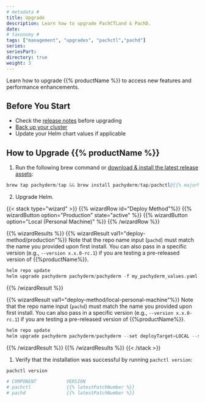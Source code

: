 ```yaml
---
# metadata # 
title: Upgrade
description: Learn how to upgrade PachCTLand & PachD. 
date: 
# taxonomy #
tags: ["management", "upgrades", "pachctl","pachd"]
series:
seriesPart:
directory: true
weight: 3
---
```


Learn how to upgrade {{% productName %}} to access new features and performance enhancements.

## Before You Start 

- Check the [release notes](https://github.com/pachyderm/pachyderm/blob/master/CHANGELOG.md) before upgrading
- [Back up your cluster](/{{%release%}}/manage/backup-restore/) 
- Update your Helm chart values if applicable

## How to Upgrade {{% productName %}} 

1. Run the following brew command or [download & install the latest release assets](https://github.com/pachyderm/pachyderm/releases/latest):
```s  
brew tap pachyderm/tap && brew install pachyderm/tap/pachctl@{{% majorMinorNumber %}}  
```  
2. Upgrade Helm.

{{< stack type="wizard" >}}
{{% wizardRow id="Deploy Method"%}}
{{% wizardButton option="Production" state="active" %}}
{{% wizardButton option="Local (Personal Machine)" %}} 
{{% /wizardRow %}}

{{% wizardResults %}} 
{{% wizardResult val1="deploy-method/production"%}}
Note that the repo name input (`pachd`) must match the name you provided upon first install.
You can also pass in a specific version (e.g., `--version x.x.0-rc.1`) if you are testing a pre-released version of {{%productName%}}.

```s
helm repo update
helm upgrade pachyderm pachyderm/pachyderm -f my_pachyderm_values.yaml  --set proxy.enabled=true --set proxy.service.type=LoadBalancer 
```
{{% /wizardResult %}}

{{% wizardResult val1="deploy-method/local-personal-machine"%}}
Note that the repo name input (`pachd`) must match the name you provided upon first install. You can also pass in a specific version (e.g., `--version x.x.0-rc.1`) if you are testing a pre-released version of {{%productName%}}.

```s
helm repo update
helm upgrade pachyderm pachyderm/pachyderm --set deployTarget=LOCAL --set proxy.enabled=true --set proxy.service.type=LoadBalancer 
```
{{% /wizardResult %}} 
{{% /wizardResults %}} 
{{< /stack >}}

1. Verify that the installation was successful by running `pachctl version`:  
  
```s  
pachctl version 

# COMPONENT           VERSION  
# pachctl             {{% latestPatchNumber %}} 
# pachd               {{% latestPatchNumber %}} 
```  